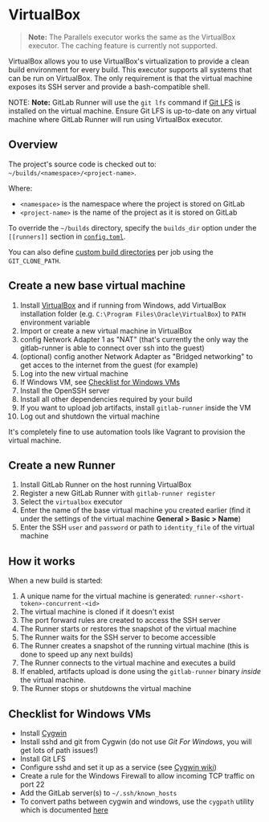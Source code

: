 # VirtualBox

>**Note:**
The Parallels executor works the same as the VirtualBox executor. The
caching feature is currently not supported.

VirtualBox allows you to use VirtualBox's virtualization to provide a clean
build environment for every build. This executor supports all systems that can
be run on VirtualBox. The only requirement is that the virtual machine exposes
its SSH server and provide a bash-compatible shell.

NOTE: **Note:**
GitLab Runner will use the `git lfs` command if [Git LFS](https://git-lfs.github.com) is installed on the virtual machine.
Ensure Git LFS is up-to-date on any virtual machine where GitLab Runner will run using VirtualBox executor.

## Overview

The project's source code is checked out to: `~/builds/<namespace>/<project-name>`.

Where:

- `<namespace>` is the namespace where the project is stored on GitLab
- `<project-name>` is the name of the project as it is stored on GitLab

To override the `~/builds` directory, specify the `builds_dir` option under
the `[[runners]]` section in
[`config.toml`](../configuration/advanced-configuration.md).

You can also define [custom build
directories](https://docs.gitlab.com/ce/ci/yaml/README.html#custom-build-directories) per job using the
`GIT_CLONE_PATH`.

## Create a new base virtual machine

1. Install [VirtualBox](https://www.virtualbox.org) and if running from Windows,
   add VirtualBox installation folder (e.g. `C:\Program Files\Oracle\VirtualBox`)
   to `PATH` environment variable
1. Import or create a new virtual machine in VirtualBox
2. config Network Adapter 1 as "NAT" (that's currently the only way the gitlab-runner is able to connect over ssh into the guest)
3. (optional) config another Network Adapter as "Bridged networking" to get acces to the internet from the guest (for example)
1. Log into the new virtual machine
1. If Windows VM, see [Checklist for Windows VMs](#checklist-for-windows-vms)
1. Install the OpenSSH server
1. Install all other dependencies required by your build
1. If you want to upload job artifacts, install `gitlab-runner` inside the VM
1. Log out and shutdown the virtual machine

It's completely fine to use automation tools like Vagrant to provision the
virtual machine.

## Create a new Runner

1. Install GitLab Runner on the host running VirtualBox
1. Register a new GitLab Runner with `gitlab-runner register`
1. Select the `virtualbox` executor
1. Enter the name of the base virtual machine you created earlier (find it under
   the settings of the virtual machine **General > Basic > Name**)
1. Enter the SSH `user` and `password` or path to `identity_file` of the
   virtual machine

## How it works

When a new build is started:

1. A unique name for the virtual machine is generated: `runner-<short-token>-concurrent-<id>`
1. The virtual machine is cloned if it doesn't exist
1. The port forward rules are created to access the SSH server
1. The Runner starts or restores the snapshot of the virtual machine
1. The Runner waits for the SSH server to become accessible
1. The Runner creates a snapshot of the running virtual machine (this is done
   to speed up any next builds)
1. The Runner connects to the virtual machine and executes a build
1. If enabled, artifacts upload is done using the `gitlab-runner` binary *inside* the virtual machine.
1. The Runner stops or shutdowns the virtual machine

## Checklist for Windows VMs

* Install [Cygwin]
* Install sshd and git from Cygwin (do not use *Git For Windows*, you will get lots of path issues!)
* Install Git LFS
* Configure sshd and set it up as a service (see [Cygwin wiki](http://cygwin.wikia.com/wiki/Sshd))
* Create a rule for the Windows Firewall to allow incoming TCP traffic on port 22
* Add the GitLab server(s) to `~/.ssh/known_hosts`
* To convert paths between cygwin and windows, use the `cygpath` utility which is documented [here](http://cygwin.wikia.com/wiki/Cygpath_utility)

[cygwin]: https://cygwin.com/
